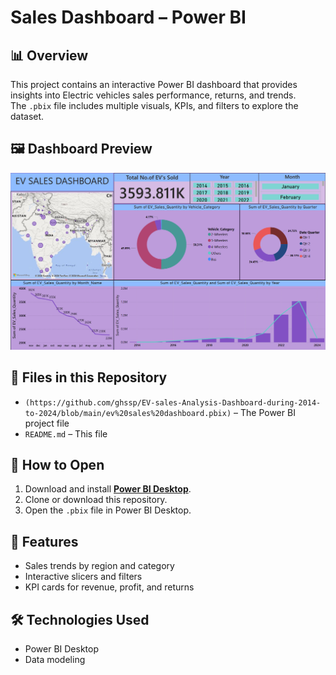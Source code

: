 # Sales Dashboard – Power BI

## 📊 Overview
This project contains an interactive Power BI dashboard that provides insights into Electric vehicles sales performance, returns, and trends.  
The `.pbix` file includes multiple visuals, KPIs, and filters to explore the dataset.

## 🖼 Dashboard Preview
![Dashboard Preview](https://github.com/ghssp/EV-sales-Analysis-Dashboard-during-2014-to-2024/blob/main/EV%20sales%20Dashboard.png)


## 📂 Files in this Repository
- `(https://github.com/ghssp/EV-sales-Analysis-Dashboard-during-2014-to-2024/blob/main/ev%20sales%20dashboard.pbix)` – The Power BI project file
- `README.md` – This file

## 🚀 How to Open
1. Download and install **[Power BI Desktop](https://powerbi.microsoft.com/desktop/)**.
2. Clone or download this repository.
3. Open the `.pbix` file in Power BI Desktop.

## 📌 Features
- Sales trends by region and category    
- Interactive slicers and filters  
- KPI cards for revenue, profit, and returns

## 🛠 Technologies Used
- Power BI Desktop
- Data modeling

